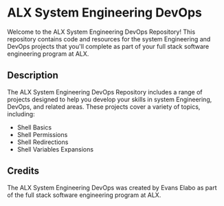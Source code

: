 # ALX System Engineering DevOps 

Welcome to the ALX System Engineering DevOps Repository! This repository contains code and resources for the system Engineering and DevOps projects that you'll complete as part of your full stack software engineering program at ALX.

## Description

The ALX System Engineering DevOps Repository includes a range of projects designed to help you develop your skills in system Engineering, DevOps, and related areas. These projects cover a variety of topics, including:

- Shell Basics
- Shell Permissions
- Shell Redirections
- Shell Variables Expansions

## Credits

The ALX System Engineering DevOps was created by Evans Elabo as part of the full stack software engineering program at ALX.

